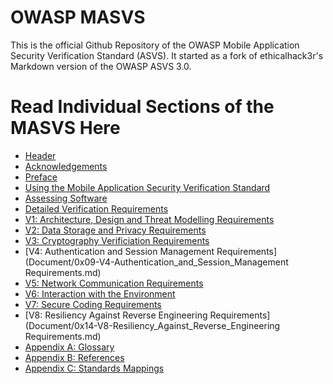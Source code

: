 # OWASP MASVS

This is the official Github Repository of the OWASP Mobile Application Security Verification Standard (ASVS).
It started as a fork of ethicalhack3r's Markdown version of the OWASP ASVS 3.0.


# Read Individual Sections of the MASVS Here

* [Header](Document/0x00-Header.md)
* [Acknowledgements](Document/0x01-Acknowledgements.md)
* [Preface](Document/0x02-Preface.md)
* [Using the Mobile Application Security Verification Standard](Document/0x03-Using_the_MASVS.md)
* [Assessing Software](Document/0x04-Assessing_software.md)
* [Detailed Verification Requirements](Document/0x05-Detailed_Verification_Requirements.md)
* [V1: Architecture, Design and Threat Modelling Requirements](Document/0x06-V1-Architecture_design_and_threat_modelling_requireme.md)
* [V2: Data Storage and Privacy Requirements](Document/0x07-V2-Data_Storage_and_Privacy_requirements.md)
* [V3: Cryptography Verificiation Requirements](Document/0x08-V3-Cryptography_Verificiation_Requirements.md)
* [V4: Authentication and Session Management Requirements](Document/0x09-V4-Authentication_and_Session_Management Requirements.md)
* [V5: Network Communication Requirements](Document/0x10-V5_Network_communication_requirements.md)
* [ V6: Interaction with the Environment](Document/0x11-V6_Interaction_with_the_environment.md)
* [V7: Secure Coding Requirements](Document/0x12-V7-Secure_coding_requirements.md)
* [V8: Resiliency Against Reverse Engineering Requirements](Document/0x14-V8-Resiliency_Against_Reverse_Engineering Requirements.md)
* [Appendix A: Glossary](Document/0x90-Appendix-A_Glossary.md)
* [Appendix B: References](Document/0x91-Appendix-B_References.md)
* [Appendix C: Standards Mappings](Document/0x92-Appendix-C_Standards_Mappings.md)


